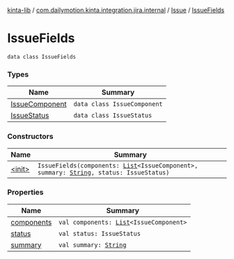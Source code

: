 [kinta-lib](../../../index.md) / [com.dailymotion.kinta.integration.jira.internal](../../index.md) / [Issue](../index.md) / [IssueFields](./index.md)

# IssueFields

`data class IssueFields`

### Types

| Name | Summary |
|---|---|
| [IssueComponent](-issue-component/index.md) | `data class IssueComponent` |
| [IssueStatus](-issue-status/index.md) | `data class IssueStatus` |

### Constructors

| Name | Summary |
|---|---|
| [&lt;init&gt;](-init-.md) | `IssueFields(components: `[`List`](https://kotlinlang.org/api/latest/jvm/stdlib/kotlin.collections/-list/index.html)`<IssueComponent>, summary: `[`String`](https://kotlinlang.org/api/latest/jvm/stdlib/kotlin/-string/index.html)`, status: IssueStatus)` |

### Properties

| Name | Summary |
|---|---|
| [components](components.md) | `val components: `[`List`](https://kotlinlang.org/api/latest/jvm/stdlib/kotlin.collections/-list/index.html)`<IssueComponent>` |
| [status](status.md) | `val status: IssueStatus` |
| [summary](summary.md) | `val summary: `[`String`](https://kotlinlang.org/api/latest/jvm/stdlib/kotlin/-string/index.html) |
